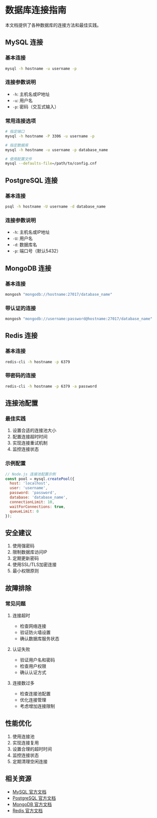 # 数据库连接指南

本文档提供了各种数据库的连接方法和最佳实践。

## MySQL 连接

### 基本连接

```bash
mysql -h hostname -u username -p
```

### 连接参数说明

- `-h`: 主机名或IP地址
- `-u`: 用户名
- `-p`: 密码（交互式输入）

### 常用连接选项

```bash
# 指定端口
mysql -h hostname -P 3306 -u username -p

# 指定数据库
mysql -h hostname -u username -p database_name

# 使用配置文件
mysql --defaults-file=/path/to/config.cnf
```

## PostgreSQL 连接

### 基本连接

```bash
psql -h hostname -U username -d database_name
```

### 连接参数说明

- `-h`: 主机名或IP地址
- `-U`: 用户名
- `-d`: 数据库名
- `-p`: 端口号（默认5432）

## MongoDB 连接

### 基本连接

```bash
mongosh "mongodb://hostname:27017/database_name"
```

### 带认证的连接

```bash
mongosh "mongodb://username:password@hostname:27017/database_name"
```

## Redis 连接

### 基本连接

```bash
redis-cli -h hostname -p 6379
```

### 带密码的连接

```bash
redis-cli -h hostname -p 6379 -a password
```

## 连接池配置

### 最佳实践

1. 设置合适的连接池大小
2. 配置连接超时时间
3. 实现连接重试机制
4. 监控连接状态

### 示例配置

```javascript
// Node.js 连接池配置示例
const pool = mysql.createPool({
  host: 'localhost',
  user: 'username',
  password: 'password',
  database: 'database_name',
  connectionLimit: 10,
  waitForConnections: true,
  queueLimit: 0
});
```

## 安全建议

1. 使用强密码
2. 限制数据库访问IP
3. 定期更新密码
4. 使用SSL/TLS加密连接
5. 最小权限原则

## 故障排除

### 常见问题

1. 连接超时
   - 检查网络连接
   - 验证防火墙设置
   - 确认数据库服务状态

2. 认证失败
   - 验证用户名和密码
   - 检查用户权限
   - 确认认证方式

3. 连接数过多
   - 检查连接池配置
   - 优化连接管理
   - 考虑增加连接限制

## 性能优化

1. 使用连接池
2. 实现连接复用
3. 设置合理的超时时间
4. 监控连接状态
5. 定期清理空闲连接

## 相关资源

- [MySQL 官方文档](https://dev.mysql.com/doc/)
- [PostgreSQL 官方文档](https://www.postgresql.org/docs/)
- [MongoDB 官方文档](https://docs.mongodb.com/)
- [Redis 官方文档](https://redis.io/documentation) 